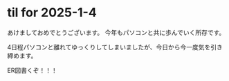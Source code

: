 # til for 2025-1-4

あけましておめでとうございます。
今年もパソコンと共に歩んでいく所存です。

4日程パソコンと離れてゆっくりしてしまいましたが、今日から今一度気を引き締めます。

ER図書くぞ！！！